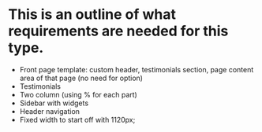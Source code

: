 # This is an outline of what requirements are needed for this type.

- Front page template: custom header, testimonials section, page content area of that page (no need for option)
- Testimonials
- Two column (using % for each part)
- Sidebar with widgets
- Header navigation
- Fixed width to start off with 1120px;